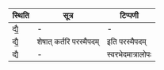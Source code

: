 | स्थिति | सूत्र | टिप्पणी |
| ----- | ------- | ------ |
| द्यै॒ | - | - |
| द्यै॒ | शेषात् कर्तरि परस्मैपदम् | इति परस्मैपदम् |
| द्यै | - | स्वरभेदमात्रालोपः |
